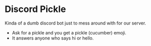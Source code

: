 # Discord Pickle

Kinda of a dumb discord bot just to mess around with for our server.

- Ask for a pickle and you get a pickle (cucumber) emoji.
- It answers anyone who says hi or hello.